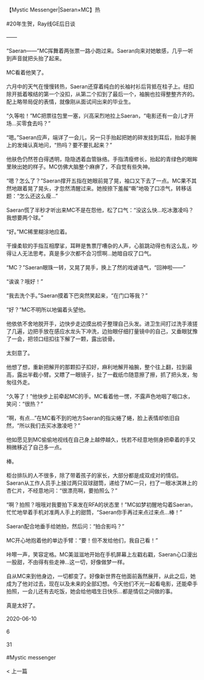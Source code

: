 <br/><br/>【Mystic Messenger|Saeran×MC】热<br/><br/>#20年生贺，Ray线GE后日谈<br/><br/>——<br/><br/>“Saeran——”MC挥舞着两张票一路小跑过来。Saeran向来对她敏感，几乎一听到声音就把头抬了起来。<br/><br/>MC看着他笑了。<br/><br/>六月中的天气在慢慢转热，Saeran还穿着纯白的长袖衬衫后背抵在柱子上。纽扣除开抵着喉结的第一个没扣，从第二个扣到了最后一个，袖腕也拉得整整齐齐的。配上略带局促的表情，就像刚从面试间出来的毕业生。<br/><br/>“久等啦！”MC把票往包里一塞，兴高采烈地拉上Saeran，“电影还有一会儿才开场...买零食去吗？”<br/><br/>“嗯。”Saeran应声，端详了一会儿，另一只手抬起把她的碎发挂到耳后，抬起手腕上的发绳认真地问，“热吗？要不要扎起来？”<br/><br/>他肤色仍然苍白得透明，隐隐透着血管脉络。手指清瘦修长，抬起的青绿色的眼眸里映出她的样子。MC仿佛大脑整个麻痹了，不自觉有些失神。<br/><br/>“嗯？怎么了？”Saeran撑开五指在她眼前晃了晃，袖口又下去了一点。MC果不其然地跟着晃了晃头，才忽然清醒过来。她按捺下羞赧“嘶”地吸了口凉气，转移话题：“怎么还这么瘦...”<br/><br/>Saeran慌了半秒才听出来MC不是在怨他，松了口气：“没这么快...吃冰激凌吗？我想要两个球。”<br/><br/>“好。”MC稀里糊涂地应着。<br/><br/>干燥柔软的手指互相摩挲，耳畔是售票厅嘈杂的人声，心脏跳动得也有这么乱，吵得让人无法思考。真是多少次都不会习惯啊...她暗自叹了口气。<br/><br/>“MC？”Saeran眼珠一转，又晃了晃手，换上了然的戏谑语气，“回神啦——”<br/><br/>“诶诶？哦好！”<br/><br/>“我去洗个手。”Saeran摸着下巴突然笑起来，“在门口等我？”<br/><br/>“好？”MC不明所以地偏着头望他。<br/><br/>他依依不舍地脱开手，边快步走边摸出梳子整理自己头发。进卫生间打过洗手液搓了几遍，边把手放在感应水龙头下冲洗，边抬眼仔细打量镜中的自己，又垂眼犹豫了一会，把领口纽扣往下解了一颗，露出锁骨。<br/><br/>太刻意了。<br/><br/>他想了想，重新把解开的那颗扣子扣好，麻利地解开袖腕，整个往上翻，拉到最高，露出半截小臂。又瞟了一眼镜子，扯了一截纸巾随意擦了擦，抓了把头发，匆匆往外走。<br/><br/>“久等了！”他快步上前牵起MC的手。MC看着他一愣，不露声色地咽了咽口水，笑问：“很热？”<br/><br/>“啊，有点...”在MC看不到的地方Saeran的指尖蜷了蜷，脸上表情却依旧自然，“所以我们去买冰激凌吧？”<br/><br/>他如愿见到MC偷偷地视线在自己身上越停越久，恍若不经意地侧身把牵着的手又稍微移近了自己多一点。<br/><br/>棒。<br/><br/>柜台排队的人不很多，除了带着孩子的家长，大部分都是成双成对的情侣。Saeran从工作人员手上接过两只双球甜筒，递给了MC一只，扫了一眼冰淇淋上的杏仁片，不经意地问：“很漂亮啊，要拍照么？”<br/><br/>“啊？拍照？哦哦对我要拍下来发在RFA的状态里！”MC如梦初醒地勾着Saeran，忙忙地举着手机对准两人手上的甜筒，“Saeran你手再过来点过来点...棒！”<br/><br/>Saeran配合地垂手给她拍，然后问：“拍合影吗？”<br/><br/>MC开心地抱着他的单边手臂：“要！但不发给他们，我自己看！”<br/><br/>咔嚓一声，笑容定格。MC美滋滋地开始在手机屏幕上左戳右戳，Saeran心口漫出一股甜，不由得有些走神...这一切，好像做梦一样。<br/><br/>自从MC来到他身边，一切都变了。好像新世界在他面前轰然展开，从此之后，她成为了他对过去，现在以及未来的全部幻想。今天他们不光一起看电影，还能牵手拍照，一会儿还有去吃饭，她会给他唱生日快乐...都是情侣之间做的事。<br/><br/>真是太好了。<br/><br/>2020-06-10<br/><br/>6<br/><br/>31<br/><br/>#Mystic messenger<br/><br/>< 上一篇<br/><br/>